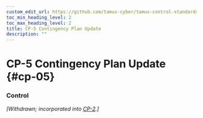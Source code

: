 ```yaml
---
custom_edit_url: https://github.com/tamus-cyber/tamus-control-standards/tree/main/content/tamus.edu/TAMUS_profile.xml
toc_min_heading_level: 2
toc_max_heading_level: 2
title: CP-5 Contingency Plan Update
description: ""
---
```


# CP-5 Contingency Plan Update {#cp-05}

### Control

<em>[Withdrawn; incorporated into [CP-2](/catalog/cp/cp-02#cp-02).]</em>

